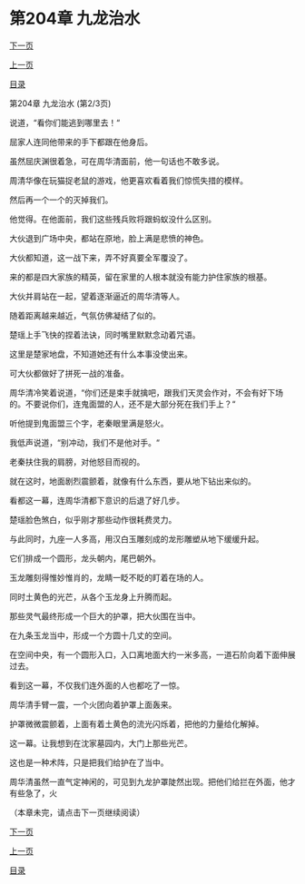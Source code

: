 <h1>第204章    九龙治水</h1>
            <div><p><a href="./611_%E7%AC%AC204%E7%AB%A0_%E4%B9%9D%E9%BE%99%E6%B2%BB%E6%B0%B4.md">下一页</a></p><p><a href="./609_%E7%AC%AC204%E7%AB%A0_%E4%B9%9D%E9%BE%99%E6%B2%BB%E6%B0%B4.md">上一页</a></p><p><a href="../">目录</a></p></div>
            <div><p>第204章    九龙治水 (第2/3页)</p><p>说道，“看你们能逃到哪里去！“</p><p>屈家人连同他带来的手下都跟在他身后。</p><p>虽然屈庆渊很着急，可在周华清面前，他一句话也不敢多说。</p><p>周清华像在玩猫捉老鼠的游戏，他更喜欢看着我们惊慌失措的模样。</p><p>然后再一个一个的灭掉我们。</p><p>他觉得。在他面前，我们这些残兵败将跟蚂蚁没什么区别。</p><p>大伙退到广场中央，都站在原地，脸上满是悲愤的神色。</p><p>大伙都知道，这一战下来，弄不好真要全军覆没了。</p><p>来的都是四大家族的精英，留在家里的人根本就没有能力护住家族的根基。</p><p>大伙并肩站在一起，望着逐渐逼近的周华清等人。</p><p>随着距离越来越近，气氛仿佛凝结了似的。</p><p>楚瑶上手飞快的捏着法诀，同时嘴里默默念动着咒语。</p><p>这里是楚家地盘，不知道她还有什么本事没使出来。</p><p>可大伙都做好了拼死一战的准备。</p><p>周华清冷笑着说道，“你们还是束手就擒吧，跟我们天灵会作对，不会有好下场的。不要说你们，连鬼面盟的人，还不是大部分死在我们手上？“</p><p>听他提到鬼面盟三个字，老秦眼里满是怒火。</p><p>我低声说道，“别冲动，我们不是他对手。“</p><p>老秦扶住我的肩膀，对他怒目而视的。</p><p>就在这时，地面剧烈震颤着，就像有什么东西，要从地下钻出来似的。</p><p>看都这一幕，连周华清都下意识的后退了好几步。</p><p>楚瑶脸色煞白，似乎刚才那些动作很耗费灵力。</p><p>与此同时，九座一人多高，用汉白玉雕刻成的龙形雕塑从地下缓缓升起。</p><p>它们排成一个圆形，龙头朝内，尾巴朝外。</p><p>玉龙雕刻得惟妙惟肖的，龙睛一眨不眨的盯着在场的人。</p><p>同时土黄色的光芒，从各个玉龙身上升腾而起。</p><p>那些灵气最终形成一个巨大的护罩，把大伙围在当中。</p><p>在九条玉龙当中，形成一个方圆十几丈的空间。</p><p>在空间中央，有一个圆形入口，入口离地面大约一米多高，一道石阶向着下面伸展过去。</p><p>看到这一幕，不仅我们连外面的人也都吃了一惊。</p><p>周华清手臂一震，一个火团向着护罩上面轰来。</p><p>护罩微微震颤着，上面有着土黄色的流光闪烁着，把他的力量给化解掉。</p><p>这一幕。让我想到在沈家墓园内，大门上那些光芒。</p><p>这也是一种术阵，只是把我们给护在了当中。</p><p>周华清虽然一直气定神闲的，可见到九龙护罩陡然出现。把他们给拦在外面，他才有些急了，火</p><p>（本章未完，请点击下一页继续阅读）</p></div>
            <div><p><a href="./611_%E7%AC%AC204%E7%AB%A0_%E4%B9%9D%E9%BE%99%E6%B2%BB%E6%B0%B4.md">下一页</a></p><p><a href="./609_%E7%AC%AC204%E7%AB%A0_%E4%B9%9D%E9%BE%99%E6%B2%BB%E6%B0%B4.md">上一页</a></p><p><a href="../">目录</a></p></div>